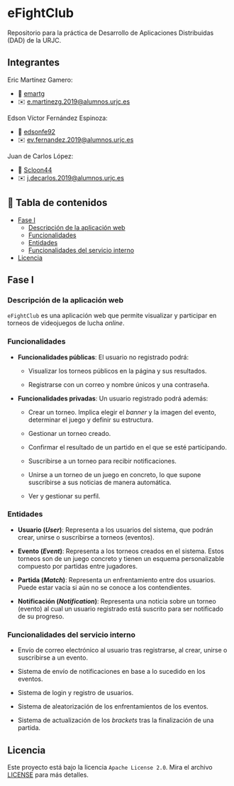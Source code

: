 # eFightClub 
Repositorio para la práctica de Desarrollo de Aplicaciones Distribuidas (DAD) de la URJC. 
 
## Integrantes                                                                                

Eric Martínez Gamero:   
- :adult: [emartg](https://github.com/emartg)   
- :envelope: e.martinezg.2019@alumnos.urjc.es

Edson Víctor Fernández Espinoza:

- :adult: [edsonfe92](https://github.com/edsonfe92)   
- :envelope: ev.fernandez.2019@alumnos.urjc.es

Juan de Carlos López:   
- :adult: [Scloon44](https://github.com/Scloon44)   
- :envelope: j.decarlos.2019@alumnos.urjc.es 
 
 
## :open_book: Tabla de contenidos
 
- [Fase I](#fase-I)
    - [Descripción de la aplicación web](#descripción-de-la-aplicación-web) 
    - [Funcionalidades](#funcionalidades) 
    - [Entidades](#entidades) 
    - [Funcionalidades del servicio interno](#funcionalidades-del-servicio-interno) 
- [Licencia](#licencia) 
 
## Fase I 
 
### Descripción de la aplicación web 
`eFightClub` es una aplicación web que permite visualizar y participar en torneos de videojuegos de lucha *online*. 
 
### Funcionalidades 

- **Funcionalidades públicas**: El usuario no registrado podrá:
     
     - Visualizar los torneos públicos en la página y sus resultados.
     
     - Registrarse con un correo y nombre únicos y una contraseña.
 
- **Funcionalidades privadas**: Un usuario registrado podrá además: 

     - Crear un torneo. Implica elegir el *banner* y la imagen del evento, determinar el juego y definir su estructura.
     
     - Gestionar un torneo creado.
     
     - Confirmar el resultado de un partido en el que se esté participando.
     
     - Suscribirse a un torneo para recibir notificaciones.
     
     - Unirse a un torneo de un juego en concreto, lo que supone suscribirse a sus noticias de manera automática.

     - Ver y gestionar su perfil.

### Entidades 
 
- **Usuario (*User*)**: Representa a los usuarios del sistema, que podrán crear, unirse o suscribirse a torneos (eventos). 
 
- **Evento (*Event*)**: Representa a los torneos creados en el sistema. Estos torneos son de un juego concreto y tienen un esquema personalizable compuesto por partidas entre jugadores.
 
- **Partida (*Match*)**: Representa un enfrentamiento entre dos usuarios. Puede estar vacía si aún no se conoce a los contendientes.
 
- **Notificación (*Notification*)**: Representa una noticia sobre un torneo (evento) al cual un usuario registrado está suscrito para ser notificado de su progreso.

### Funcionalidades del servicio interno

- Envío de correo electrónico al usuario tras registrarse, al crear, unirse o suscribirse a un evento.

- Sistema de envío de notificaciones en base a lo sucedido en los eventos.

- Sistema de login y registro de usuarios.
 
- Sistema de aleatorización de los enfrentamientos de los eventos.

- Sistema de actualización de los *brackets* tras la finalización de una partida.

## Licencia
Este proyecto está bajo la licencia `Apache License 2.0`. Mira el archivo [LICENSE](LICENSE) para más detalles.
